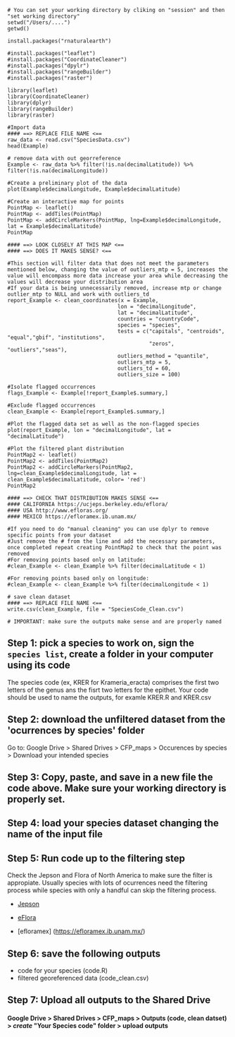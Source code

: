 ```
# You can set your working directory by cliking on "session" and then "set working directory"
setwd("/Users/....") 
getwd()

install.packages("rnaturalearth")

#install.packages("leaflet")
#install.packages("CoordinateCleaner")
#install.packages("dpylr")
#install.packages("rangeBuilder")
#install.packages("raster")

library(leaflet)
library(CoordinateCleaner)
library(dplyr)
library(rangeBuilder)
library(raster)

#Import data
#### ==> REPLACE FILE NAME <==
raw_data <- read.csv("SpeciesData.csv")
head(Example)

# remove data with out georreference
Example <- raw_data %>% filter(!is.na(decimalLatitude)) %>% filter(!is.na(decimalLongitude))

#Create a preliminary plot of the data
plot(Example$decimalLongitude, Example$decimalLatitude)

#Create an interactive map for points
PointMap <- leaflet()
PointMap <- addTiles(PointMap)
PointMap <- addCircleMarkers(PointMap, lng=Example$decimalLongitude, lat = Example$decimalLatitude)
PointMap

#### ==> LOOK CLOSELY AT THIS MAP <==
#### ==> DOES IT MAKES SENSE? <==

#This section will filter data that does not meet the parameters mentioned below, changing the value of outliers_mtp = 5, increases the value will encompass more data increase your area while decreasing the values will decrease your distribution area
#If your data is being unnecessarily removed, increase mtp or change outlier_mtp to NULL and work with outliers_td
report_Example <- clean_coordinates(x = Example, 
                                   lon = "decimalLongitude", 
                                   lat = "decimalLatitude",
                                   countries = "countryCode",
                                   species = "species",
                                   tests = c("capitals", "centroids", "equal","gbif", "institutions",
                                             "zeros", "outliers","seas"),
                                   outliers_method = "quantile",
                                   outliers_mtp = 5,
                                   outliers_td = 60,
                                   outliers_size = 100)

#Isolate flagged occurrences
flags_Example <- Example[!report_Example$.summary,]

#Exclude flagged occurrences
clean_Example <- Example[report_Example$.summary,]

#Plot the flagged data set as well as the non-flagged species
plot(report_Example, lon = "decimalLongitude", lat = "decimalLatitude")

#Plot the filtered plant distribution 
PointMap2 <- leaflet()
PointMap2 <- addTiles(PointMap2)
PointMap2 <- addCircleMarkers(PointMap2, lng=clean_Example$decimalLongitude, lat = clean_Example$decimalLatitude, color= 'red')
PointMap2

#### ==> CHECK THAT DISTRIBUTION MAKES SENSE <==
#### CALIFORNIA https://ucjeps.berkeley.edu/eflora/
#### USA http://www.efloras.org/
#### MEXICO https://efloramex.ib.unam.mx/

#If you need to do "manual cleaning" you can use dplyr to remove specific points from your dataset
#Just remove the # from the line and add the necessary parameters, once completed repeat creating PointMap2 to check that the point was removed
#For removing points based only on latitude:
#clean_Example <- clean_Example %>% filter(decimalLatitude < 1)

#For removing points based only on longitude:
#clean_Example <- clean_Example %>% filter(decimalLongitude < 1)

# save clean dataset
#### ==> REPLACE FILE NAME <==
write.csv(clean_Example, file = "SpeciesCode_Clean.csv")

# IMPORTANT: make sure the outputs make sense and are properly named

```
## Step 1: pick a species to work on, sign the `species list`, create a folder in your computer using its code
The species code (ex, KRER for Krameria_eracta) comprises the first two letters of the genus ans the fisrt two letters for the epithet. Your code should be used to name the outputs, for examle KRER.R and KRER.csv  
## Step 2: download the unfiltered dataset from the 'ocurrences by species' folder
Go to: Google Drive > Shared Drives > CFP_maps > Occurences by species > Download your intended species
## Step 3: Copy, paste, and save in a new file the code above. Make sure your working directory is properly set.
## Step 4: load your species dataset changing the name of the input file
## Step 5: Run code up to the filtering step
Check the Jepson and Flora of North America to make sure the filter is appropiate. Usually species with lots of ocurrences need the filtering process while species with only a handful can skip the filtering process.

- [Jepson](https://ucjeps.berkeley.edu/eflora/)

- [eFlora](http://www.efloras.org/)

- [efloramex] (https://efloramex.ib.unam.mx/)

## Step 6: save the following outputs
- code for your species (code.R)
- filtered georeferenced data (code_clean.csv)
## Step 7: Upload all outputs to the Shared Drive
#### Google Drive > Shared Drives > CFP_maps > Outputs (code, clean datset) > *create* "Your Species code" folder > upload outputs
